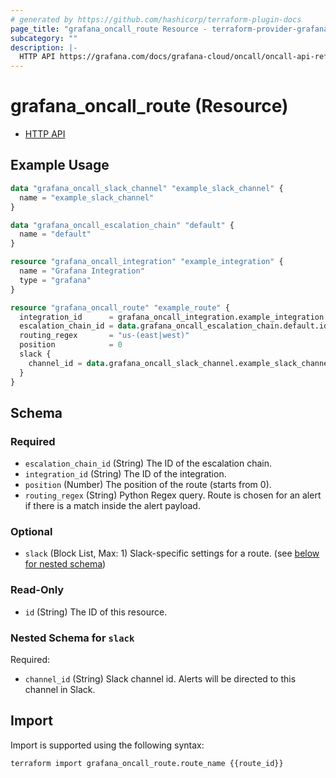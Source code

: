 ```yaml
---
# generated by https://github.com/hashicorp/terraform-plugin-docs
page_title: "grafana_oncall_route Resource - terraform-provider-grafana"
subcategory: ""
description: |-
  HTTP API https://grafana.com/docs/grafana-cloud/oncall/oncall-api-reference/routes/
---
```


# grafana_oncall_route (Resource)

* [HTTP API](https://grafana.com/docs/grafana-cloud/oncall/oncall-api-reference/routes/)

## Example Usage

```terraform
data "grafana_oncall_slack_channel" "example_slack_channel" {
  name = "example_slack_channel"
}

data "grafana_oncall_escalation_chain" "default" {
  name = "default"
}

resource "grafana_oncall_integration" "example_integration" {
  name = "Grafana Integration"
  type = "grafana"
}

resource "grafana_oncall_route" "example_route" {
  integration_id      = grafana_oncall_integration.example_integration.id
  escalation_chain_id = data.grafana_oncall_escalation_chain.default.id
  routing_regex       = "us-(east|west)"
  position            = 0
  slack {
    channel_id = data.grafana_oncall_slack_channel.example_slack_channel.slack_id
  }
}
```

<!-- schema generated by tfplugindocs -->
## Schema

### Required

- `escalation_chain_id` (String) The ID of the escalation chain.
- `integration_id` (String) The ID of the integration.
- `position` (Number) The position of the route (starts from 0).
- `routing_regex` (String) Python Regex query. Route is chosen for an alert if there is a match inside the alert payload.

### Optional

- `slack` (Block List, Max: 1) Slack-specific settings for a route. (see [below for nested schema](#nestedblock--slack))

### Read-Only

- `id` (String) The ID of this resource.

<a id="nestedblock--slack"></a>
### Nested Schema for `slack`

Required:

- `channel_id` (String) Slack channel id. Alerts will be directed to this channel in Slack.

## Import

Import is supported using the following syntax:

```shell
terraform import grafana_oncall_route.route_name {{route_id}}
```
